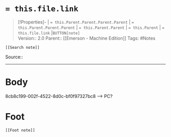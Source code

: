 # `= this.file.link`
>[!Properties]- | `= this.Parent.Parent.Parent.Parent` |  `= this.Parent.Parent.Parent` | `= this.Parent.Parent` | `= this.Parent` | `= this.file.link` |`BUTTON[note]`  
>Version:: 2.0
>Parent:: [[Emerson - Machine Edition]]
>Tags: #Notes
```meta-bind-embed
[[Search note]]
```
Source::
***
# Body
8cb8c199-002f-4522-8d0c-bf0f97327bc8  --> PC?





# Foot
```meta-bind-embed
[[Foot note]]
``` 